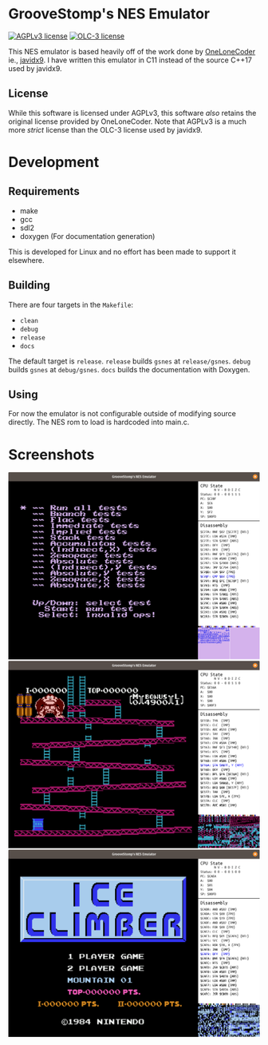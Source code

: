 # GrooveStomp's NES Emulator
[![AGPLv3 license](https://img.shields.io/badge/License-AGPLv3-blue.svg)](https://raw.githubusercontent.com/GrooveStomp/gsnes/master/LICENSE) [![OLC-3 license](https://img.shields.io/badge/License-OLC&dash;3-blue.svg)](https://raw.githubusercontent.com/GrooveStomp/gsnes/master/LICENSE-OLC-3)

This NES emulator is based heavily off of the work done by [OneLoneCoder](https://github.com/OneLoneCoder/olcNES) ie., [javidx9](https://www.youtube.com/watch?v=F8kx56OZQhg).
I have written this emulator in C11 instead of the source C++17 used by javidx9.

## License
While this software is licensed under AGPLv3, this software _also_ retains the original license provided by OneLoneCoder.
Note that AGPLv3 is a much more _strict_ license than the OLC-3 license used by javidx9.

# Development
## Requirements
- make
- gcc
- sdl2
- doxygen (For documentation generation)

This is developed for Linux and no effort has been made to support it elsewhere.

## Building
There are four targets in the `Makefile`:
- `clean`
- `debug`
- `release`
- `docs`

The default target is `release`.
`release` builds `gsnes` at `release/gsnes`.
`debug` builds `gsnes` at `debug/gsnes`.
`docs` builds the documentation with Doxygen.

## Using
For now the emulator is not configurable outside of modifying source directly. The NES rom to load is hardcoded into main.c.

# Screenshots
![NES Test](/docs/screenshots/gsnes-2019-12-03.01.png?raw=true "NES Test")
![Donkey Kong](/docs/screenshots/gsnes-2019-12-03.06.png?raw=true "Donkey Kong")
![Ice Climber](/docs/screenshots/gsnes-2019-12-03.07.png?raw=true "Ice Climber")